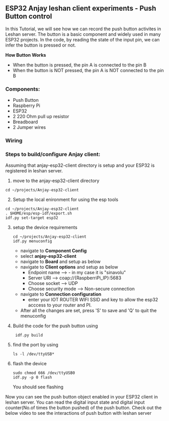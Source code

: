 ## ESP32 Anjay leshan client experiments - Push Button control

In this Tutorial, we will see how we can record the push button activites in Leshan server. The button is a basic component and widely used in many ESP32 projects. In the code, by reading the state of the input pin, we can infer the button is pressed or not.

**How Button Works**
- When the button is pressed, the pin A is connected to the pin B
- When the button is NOT pressed, the pin A is NOT connected to the pin B

### Components:

- Push Button
- Raspberry Pi
- ESP32
- 2 220 Ohm pull up resistor
- Breadboard
- 2 Jumper wires

### Wiring 



### Steps to build/configure Anjay client:

Assuming that anjay-esp32-client directory is setup and your ESP32 is registered in leshan server. 

1. move to the anjay-esp32-client directory
```
cd ~/projects/Anjay-esp32-client
```

2. Setup the local enironment for using the esp tools
```
cd ~/projects/Anjay-esp32-client
. $HOME/esp/esp-idf/export.sh
idf.py set-target esp32 
```
3. setup the device requirements
     ```
     cd ~/projects/Anjay-esp32-client
     idf.py menuconfig
     ```
     - navigate to **Component Config**
     - select **anjay-esp32-client**
     - navigate to **Board** and setup as below 
     - navigate to **Client options** and setup as below    
     	- Endpoint name --> <client name>  - in my case it is "sinavolu"
     	- Server URI --> coap://{RaspberriPi_IP}:5683 
     	- Choose socket --> UDP 
     	- Choose security mode --> Non-secure connection
     -  navigate to **Connection configuration**
         - enter your IOT ROUTER WIFI SSID and key to allow the esp32 acccess to your router and PI.
     - After all the changes are set, press 'S' to save and 'Q' to quit the menuconfig 
4. Build the code for the push button using
    
    ```
     idf.py build
     ```
5. find the port by using

   ```
   ls -l /dev/ttyUSB*
   ```

6. flash the device  
     ```
     sudo chmod 666 /dev/ttyUSB0
     idf.py -p 0 flash
     ```
     You should see flashing
 
Now you can see the push button object enabled in your ESP32 client in leshan server. You can read the digital input state and digital input counter(No.of times the button pushed) of the push button. Check out the below video to see the interactions of push button with leshan server
     
 
